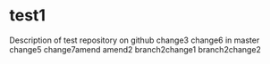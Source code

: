 # test1
Description of test repository on github
change3
change6 in master
change5
change7amend
amend2
branch2change1
branch2change2